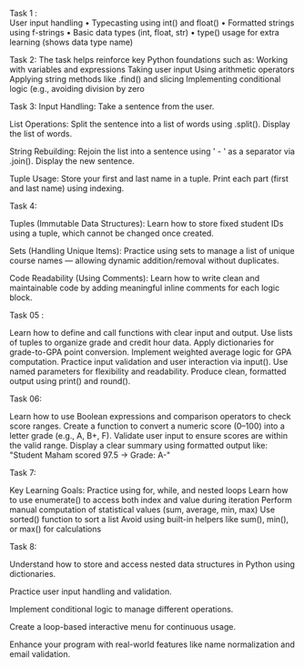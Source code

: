 Task 1 :      
User input handling
	•	 Typecasting using int() and float()
	•	 Formatted strings using f-strings
	•	 Basic data types (int, float, str)
	•	 type() usage for extra learning (shows data type name)

 Task 2:
 The task helps reinforce key Python foundations such as:
 Working with variables and expressions
 Taking user input
 Using arithmetic operators
 Applying string methods like .find() and slicing
 Implementing conditional logic (e.g., avoiding division by zero

 Task 3: 
Input Handling: Take a sentence from the user.
 
List Operations:
Split the sentence into a list of words using .split().
Display the list of words.

String Rebuilding:
Rejoin the list into a sentence using ' - ' as a separator via .join().
Display the new sentence.

Tuple Usage:
Store your first and last name in a tuple.
Print each part (first and last name) using indexing.

Task 4:

Tuples (Immutable Data Structures):
Learn how to store fixed student IDs using a tuple, which cannot be changed once created.

Sets (Handling Unique Items):
Practice using sets to manage a list of unique course names — allowing dynamic addition/removal without duplicates.

Code Readability (Using Comments):
Learn how to write clean and maintainable code by adding meaningful inline comments for each logic block.



Task 05 :

Learn how to define and call functions with clear input and output.
Use lists of tuples to organize grade and credit hour data.
Apply dictionaries for grade-to-GPA point conversion.
Implement weighted average logic for GPA computation.
Practice input validation and user interaction via input().
Use named parameters for flexibility and readability.
Produce clean, formatted output using print() and round().

Task 06:

Learn how to use Boolean expressions and comparison operators to check score ranges.
Create a function to convert a numeric score (0–100) into a letter grade (e.g., A, B+, F).
Validate user input to ensure scores are within the valid range.
Display a clear summary using formatted output like:
"Student Maham scored 97.5 → Grade: A-"

Task 7:

Key Learning Goals:
Practice using for, while, and nested loops
Learn how to use enumerate() to access both index and value during iteration
Perform manual computation of statistical values (sum, average, min, max)
Use sorted() function to sort a list
Avoid using built-in helpers like sum(), min(), or max() for calculations

Task 8:

Understand how to store and access nested data structures in Python using dictionaries.

Practice user input handling and validation.

Implement conditional logic to manage different operations.

Create a loop-based interactive menu for continuous usage.

Enhance your program with real-world features like name normalization and email validation.





